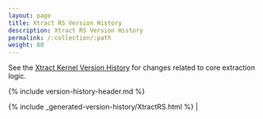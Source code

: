 ```yaml
---
layout: page
title: Xtract RS Version History
description: Xtract RS Version History
permalink: /:collection/:path
weight: 80
---
```


See the [Xtract Kernel Version History](./xtract-kernel-version-history) for changes related to core extraction logic.

{% include version-history-header.md %}

{% include _generated-version-history/XtractRS.html %}                                                                                                            |

